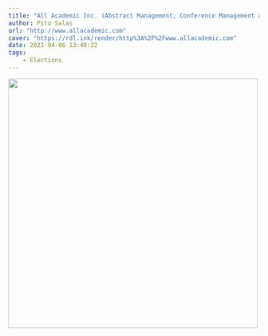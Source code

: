 ```yaml
---
title: "All Academic Inc. (Abstract Management, Conference Management and Research Search Engine)"
author: Pito Salas
url: "http://www.allacademic.com" 
cover: "https://rdl.ink/render/http%3A%2F%2Fwww.allacademic.com" 
date: 2021-04-06 13:40:22
tags:
    - Elections
---
```

<img src=https://rdl.ink/render/http%3A%2F%2Fwww.allacademic.com width="500">


